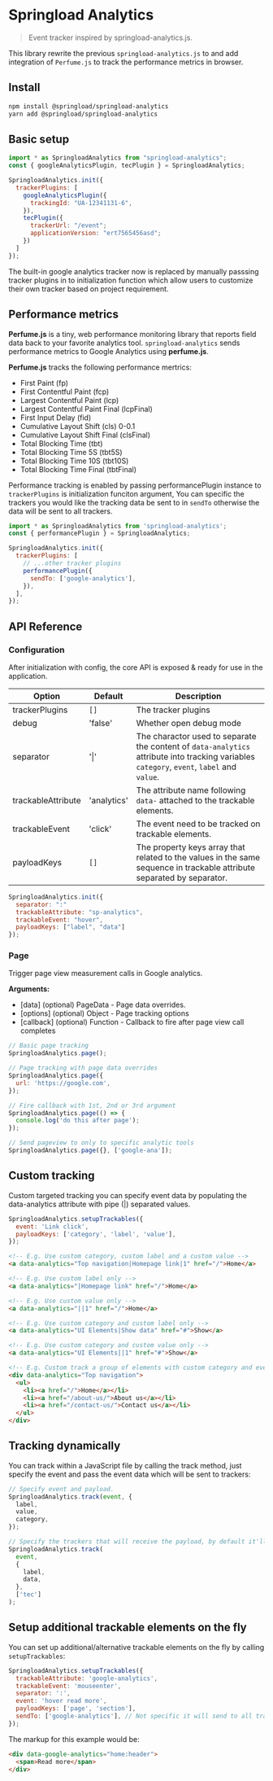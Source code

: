 # Springload Analytics

> Event tracker inspired by springload-analytics.js.

This library rewrite the previous `springload-analytics.js` to and add integration of `Perfume.js` to track the performance metrics in browser.

## Install

```bash
npm install @springload/springload-analytics
yarn add @springload/springload-analytics
```

## Basic setup

```javascript
import * as SpringloadAnalytics from "springload-analytics";
const { googleAnalyticsPlugin, tecPlugin } = SpringloadAnalytics;

SpringloadAnalytics.init({
  trackerPlugins: [
    googleAnalyticsPlugin({
      trackingId: "UA-12341131-6",
    }),
    tecPlugin({
      trackerUrl: "/event";
      applicationVersion: "ert7565456asd";
    })
  ]
});
```

The built-in google analytics tracker now is replaced by manually passsing tracker plugins in to initialization function which allow users to customize their own tracker based on project requirement.

## Performance metrics

**Perfume.js** is a tiny, web performance monitoring library that reports field data back to your favorite analytics tool.
`springload-analytics` sends performance metrics to Google Analytics using **perfume.js**.

**Perfume.js** tracks the following performance mertrics:

- First Paint (fp)
- First Contentful Paint (fcp)
- Largest Contentful Paint (lcp)
- Largest Contentful Paint Final (lcpFinal)
- First Input Delay (fid)
- Cumulative Layout Shift (cls) 0-0.1
- Cumulative Layout Shift Final (clsFinal)
- Total Blocking Time (tbt)
- Total Blocking Time 5S (tbt5S)
- Total Blocking Time 10S (tbt10S)
- Total Blocking Time Final (tbtFinal)

Performance tracking is enabled by passing performancePlugin instance to `trackerPlugins` is initialization funciton argument, You can specific the trackers you would like the tracking data be sent to in `sendTo` otherwise the data will be sent to all trackers.

```javascript
import * as SpringloadAnalytics from 'springload-analytics';
const { performancePlugin } = SpringloadAnalytics;

SpringloadAnalytics.init({
  trackerPlugins: [
    // ...other tracker plugins
    performancePlugin({
      sendTo: ['google-analytics'],
    }),
  ],
});
```

## API Reference

### Configuration

After initialization with config, the core API is exposed & ready for use in the application.

| Option             | Default     | Description                                                                                                                                |
| ------------------ | ----------- | ------------------------------------------------------------------------------------------------------------------------------------------ |
| trackerPlugins     | `[]`        | The tracker plugins                                                                                                                        |
| debug              | 'false'     | Whether open debug mode                                                                                                                    |
| separator          | '&#x7c;'    | The charactor used to separate the content of `data-analytics` attribute into tracking variables `category`, `event`, `label` and `value`. |
| trackableAttribute | 'analytics' | The attribute name following `data-` attached to the trackable elements.                                                                   |
| trackableEvent     | 'click'     | The event need to be tracked on trackable elements.                                                                                        |
| payloadKeys        | `[]`        | The property keys array that related to the values in the same sequence in trackable attribute separated by separator.                     |

```javascript
SpringloadAnalytics.init({
  separator: ":"
  trackableAttribute: "sp-analytics",
  trackableEvent: "hover",
  payloadKeys: ["label", "data"]
});
```

### Page

Trigger page view measurement calls in Google analytics.

**Arguments:**

- [data] (optional) PageData - Page data overrides.
- [options] (optional) Object - Page tracking options
- [callback] (optional) Function - Callback to fire after page view call completes

```javascript
// Basic page tracking
SpringloadAnalytics.page();

// Page tracking with page data overrides
SpringloadAnalytics.page({
  url: 'https://google.com',
});

// Fire callback with 1st, 2nd or 3rd argument
SpringloadAnalytics.page(() => {
  console.log('do this after page');
});

// Send pageview to only to specific analytic tools
SpringloadAnalytics.page({}, ['google-ana']);
```

## Custom tracking

Custom targeted tracking you can specify event data by populating the data-analytics attribute with pipe (|) separated values.

```javascript
SpringloadAnalytics.setupTrackables({
  event: 'Link click',
  payloadKeys: ['category', 'label', 'value'],
});
```

```html
<!-- E.g. Use custom category, custom label and a custom value -->
<a data-analytics="Top navigation|Homepage link|1" href="/">Home</a>

<!-- E.g. Use custom label only -->
<a data-analytics="|Homepage link" href="/">Home</a>

<!-- E.g. Use custom value only -->
<a data-analytics="||1" href="/">Home</a>

<!-- E.g. Use custom category and custom label only -->
<a data-analytics="UI Elements|Show data" href="#">Show</a>

<!-- E.g. Use custom category and custom value only -->
<a data-analytics="UI Elements||1" href="#">Show</a>

<!-- E.g. Custom track a group of elements with custom category and event -->
<div data-analytics="Top navigation">
  <ul>
    <li><a href="/">Home</a></li>
    <li><a href="/about-us/">About us</a></li>
    <li><a href="/contact-us/">Contact us</a></li>
  </ul>
</div>
```

## Tracking dynamically

You can track within a JavaScript file by calling the track method, just specify the event and pass the event data which will be sent to trackers:

```javascript
// Specify event and payload.
SpringloadAnalytics.track(event, {
  label,
  value,
  category,
});

// Specify the trackers that will receive the payload, by default it'll be sent to all tracker.
SpringloadAnalytics.track(
  event,
  {
    label,
    data,
  },
  ['tec']
);
```

## Setup additional trackable elements on the fly

You can set up additional/alternative trackable elements on the fly by calling `setupTrackables`:

```javascript
SpringloadAnalytics.setupTrackables({
  trackableAttribute: 'google-analytics',
  trackableEvent: 'mouseenter',
  separator: ':',
  event: 'hover read more',
  payloadKeys: ['page', 'section'],
  sendTo: ['google-analytics'], // Not specific it will send to all trackers
});
```

The markup for this example would be:

```html
<div data-google-analytics="home:header">
  <span>Read more</span>
</div>
```
